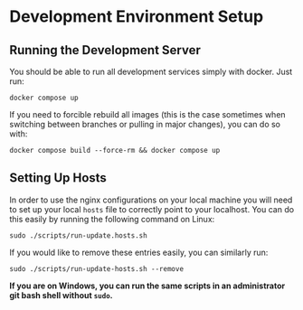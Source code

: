# Development Environment Setup

## Running the Development Server

You should be able to run all development services simply with docker. Just run:

```
docker compose up
```

If you need to forcible rebuild all images (this is the case sometimes when switching between branches or pulling in major changes), you can do so with:

```
docker compose build --force-rm && docker compose up
```

## Setting Up Hosts

In order to use the nginx configurations on your local machine you will need to set up your local `hosts` file to correctly point to your localhost. You can do this easily by running the following command on Linux:

```
sudo ./scripts/run-update.hosts.sh
```

If you would like to remove these entries easily, you can similarly run:

```
sudo ./scripts/run-update-hosts.sh --remove
```

**If you are on Windows, you can run the same scripts in an administrator git bash shell without `sudo`.**
